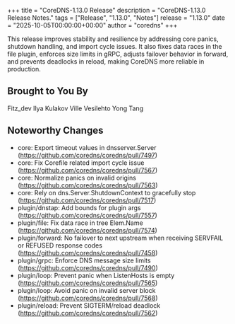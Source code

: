 +++
title = "CoreDNS-1.13.0 Release"
description = "CoreDNS-1.13.0 Release Notes."
tags = ["Release", "1.13.0", "Notes"]
release = "1.13.0"
date = "2025-10-05T00:00:00+00:00"
author = "coredns"
+++

This release improves stability and resilience by addressing core panics, shutdown handling,
and import cycle issues. It also fixes data races in the file plugin, enforces size limits in
gRPC, adjusts failover behavior in forward, and prevents deadlocks in reload, making CoreDNS
more reliable in production.

## Brought to You By

Fitz_dev
Ilya Kulakov
Ville Vesilehto
Yong Tang

## Noteworthy Changes

* core: Export timeout values in dnsserver.Server (https://github.com/coredns/coredns/pull/7497)
* core: Fix Corefile related import cycle issue (https://github.com/coredns/coredns/pull/7567)
* core: Normalize panics on invalid origins (https://github.com/coredns/coredns/pull/7563)
* core: Rely on dns.Server.ShutdownContext to gracefully stop (https://github.com/coredns/coredns/pull/7517)
* plugin/dnstap: Add bounds for plugin args (https://github.com/coredns/coredns/pull/7557)
* plugin/file: Fix data race in tree Elem.Name (https://github.com/coredns/coredns/pull/7574)
* plugin/forward: No failover to next upstream when receiving SERVFAIL or REFUSED response codes (https://github.com/coredns/coredns/pull/7458)
* plugin/grpc: Enforce DNS message size limits (https://github.com/coredns/coredns/pull/7490)
* plugin/loop: Prevent panic when ListenHosts is empty (https://github.com/coredns/coredns/pull/7565)
* plugin/loop: Avoid panic on invalid server block  (https://github.com/coredns/coredns/pull/7568)
* plugin/reload: Prevent SIGTERM/reload deadlock (https://github.com/coredns/coredns/pull/7562)
